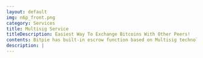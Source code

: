 ```yaml
---
layout: default
img: n6p_front.png
category: Services
title: Multisig Service
titleDescription: Easiest Way To Exchange Bitcoins With Other Peers!
contents: Bitpie has built-in escrow function based on Multisig technology services, so you can easily exchange bitcoins with the dealers all over the world in a secured environment.
description: |
---
```

